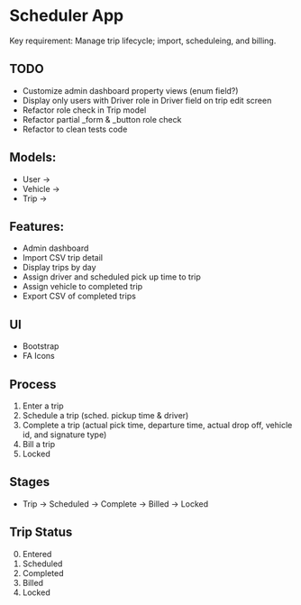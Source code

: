 # Scheduler App

Key requirement: Manage trip lifecycle; import, scheduleing, and billing.

## TODO

- Customize admin dashboard property views (enum field?)
- Display only users with Driver role in Driver field on trip edit screen
- Refactor role check in Trip model
- Refactor partial \_form & \_button role check
- Refactor to clean tests code

## Models:

- User ->
- Vehicle ->
- Trip ->

## Features:

- Admin dashboard
- Import CSV trip detail
- Display trips by day
- Assign driver and scheduled pick up time to trip
- Assign vehicle to completed trip
- Export CSV of completed trips

## UI

- Bootstrap
- FA Icons

## Process

1. Enter a trip
2. Schedule a trip (sched. pickup time & driver)
3. Complete a trip (actual pick time, departure time, actual drop off, vehicle id, and signature type)
4. Bill a trip
5. Locked

## Stages

- Trip -> Scheduled -> Complete -> Billed -> Locked

## Trip Status

0. Entered
1. Scheduled
1. Completed
1. Billed
1. Locked
